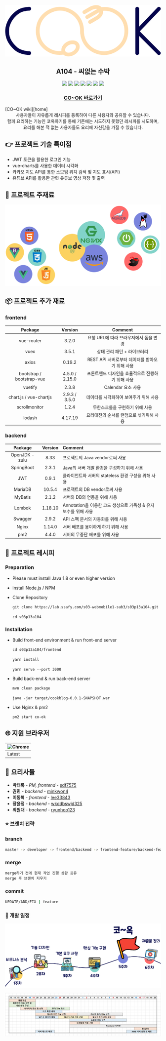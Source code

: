 ![logo](assets/CO_OK-logo.png)

<center><h2>A104 - 씨없는 수박</h2></center>

<center>
    <img src="https://img.shields.io/badge/platform-web-green">
    <img src="https://img.shields.io/static/v1.svg?label=&message=Vue&style=flat-square&logo=Vue.js&logoColor=white&color=42b883">
    <img src="https://img.shields.io/badge/framework-spring boot-blue">
    <img src="https://img.shields.io/badge/database-MariaDB-9cf">
    <img src="https://img.shields.io/badge/server-AWS-yellow">
    <img src="https://img.shields.io/badge/language-java%2C javascript-yellowgreen">
    <img src="https://img.shields.io/badge/swagger-valid-brightgreen">
</center>


<center>
  <a href="http://i3a104.p.ssafy.io">
    <h3>
      CO~OK 바로가기
    </h3>
  </a>
</center>
[CO~OK wiki][home]
<br>
<center>
    사용자들이 자유롭게 레시피를 등록하여 다른 사용자와 공유할 수 있습니다.<br>
    함께 요리하는 기능인 코옥하기를 통해 기존에는 시도하지 못했던 레시피를 시도하며,<br>
    요리를 해본 적 없는 사용자들도 요리에 자신감을 가질 수 있습니다. 
</center>





## :point_right: 프로젝트 기술 특이점

* JWT 토큰을 활용한 로그인 기능
* vue-charts를 사용한 데이터 시각화
* 카카오 지도 API를 통한 소모임 위치 검색 및 지도 표시(API)
* 유튜브 API를 활용한 관련 유튜브 영상 저장 및 출력




## :closed_book: 프로젝트 주재료

![image-20200821094723586](assets/web_stack.png)



## :package: 프로젝트 추가 재료

### frontend

|          Package          |    Version     |                      Comment                      |
| :-----------------------: | :------------: | :-----------------------------------------------: |
|        vue-router         |     3.2.0      |      요청 URL에 따라 브라우저에서 돔을 변경       |
|           vuex            |     3.5.1      |            상태 관리 패턴 + 라이브러리            |
|           axios           |     0.19.2     |  REST API 서버로부터 데이터를 받아오기 위해 사용  |
| bootstrap / bootstrap-vue | 4.5.0 / 2.15.0 | 프론트엔드 디자인을 효율적으로 진행하기 위해 사용 |
|          vuetify          |     2.3.8      |                Calendar 요소 사용                 |
|  chart.js / vue-chartjs   | 2.9.3 / 3.5.0  |      데이터를 시각화하여 보여주기 위해 사용       |
|       scrollmonitor       |     1.2.4      |          무한스크롤을 구현하기 위해 사용          |
|          lodash           |    4.17.19     |     요리대전의 순서를 랜덤으로 섞기위해 사용      |

### backend

| Package | Version | Comment |
| :--: | :--: | :--- |
| OpenJDK - zulu |  8.33   | 프로젝트의 Java vendor로써 사용 |
|   SpringBoot   |  2.3.1  | Java의 서버 개발 환경을 구성하기 위해 사용 |
| JWT | 0.9.1 | 클라이언트와 서버의 stateless 환경 구성을 위해 사용 |
|    MariaDB     | 10.5.4  | 프로젝트의 DB vendor로써 사용 |
|    MyBatis     |  2.1.2  | 서버와 DB의 연동을 위해 사용 |
|     Lombok     | 1.18.10 | Annotation을 이용한 코드 생성으로 가독성 & 유지 보수를 위해 사용 |
|    Swagger     |  2.9.2  | API 스펙 문서의 자동화를 위해 사용 |
|     Nginx     | 1.14.0  | 서버 배포를 용이하게 하기 위해 사용 |
| pm2 | 4.4.0 | 서버의 무중단 배포를 위해 사용 |



## :cookie: 프로젝트 레시피

### Preparation

- Please must install Java 1.8  or even higher version

- install Node.js / NPM

- Clone Repository

    ```
    git clone https://lab.ssafy.com/s03-webmobile1-sub3/s03p13a104.git
      
    cd s03p13a104
    ```

### Installation

- Build front-end environment & run front-end server

    ```
    cd s03p13a104/frontend
    
    yarn install 
    
    yarn serve --port 3000
    ```

- Build back-end & run back-end server

  ``` 
  mvn clean package
  
  java -jar target/cookblog-0.0.1-SNAPSHOT.war
  ```

- Use Nginx & pm2

  ``` 
  pm2 start co-ok
  ```

  



## :globe_with_meridians: 지원 브라우저

| <img width="50" src="https://simpleicons.org/icons/googlechrome.svg" alt="Chrome" /> |
| ------------------------------------------------------------ |
| Latest                                                       |



## :two_men_holding_hands: 요리사들

* **박태록** - *PM, frontend* - [sdf7575](https://lab.ssafy.com/sdf7575)
* **권민** - *backend* - [minkwon4](https://lab.ssafy.com/minkwon4)
* **이동혁** - *frontend* - [lee33843](https://lab.ssafy.com/lee33843)
* **장윤정** - *backend* - [wkddbswjd325](https://lab.ssafy.com/wkddbswjd325)
* **최원대** - *backend* - [ryunhoo123](https://lab.ssafy.com/ryunhoo123)



### :star: 브랜치 전략

### branch

```bash
master -> developer -> frontend/backend -> frontend-feature/backend-feature
```

### merge

```bash
merge하기 전에 현재 작업 진행 상황 공유
merge 후 브랜치 지우기
```

### commit

```bash
UPDATE/ADD/FIX | feature
```



### :calendar: 개발 일정

![image-20200821094807921](assets/working_flow1.png)

![image-20200821095620235](assets/working_flow2.png)



[home]: https://lab.ssafy.com/s03-webmobile1-sub3/s03p13a104/wikis/Home
